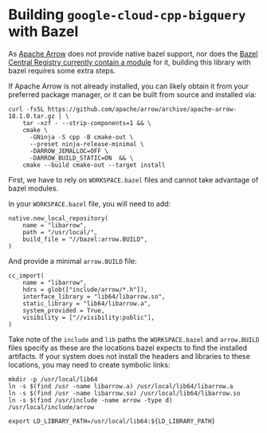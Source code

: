 # Building `google-cloud-cpp-bigquery` with Bazel

As [Apache Arrow][apache-arrow] does not provide native bazel support, nor does
the [Bazel Central Registry currently contain a module](https://github.com/bazelbuild/bazel-central-registry/issues/3344)
for it, building this library with bazel requires some extra steps.

If Apache Arrow is not already installed, you can likely obtain it from your
preferred package manager, or it can be built from source and installed via:

```
curl -fsSL https://github.com/apache/arrow/archive/apache-arrow-18.1.0.tar.gz | \
    tar -xzf - --strip-components=1 && \
    cmake \
      -GNinja -S cpp -B cmake-out \
      --preset ninja-release-minimal \
      -DARROW_JEMALLOC=OFF \
      -DARROW_BUILD_STATIC=ON  && \
    cmake --build cmake-out --target install
```

First, we have to rely on `WORKSPACE.bazel` files and cannot take advantage of
bazel modules.

In your `WORKSPACE.bazel` file, you will need to add:

```
native.new_local_repository(
    name = "libarrow",
    path = "/usr/local/",
    build_file = "//bazel:arrow.BUILD",
)
```

And provide a minimal `arrow.BUILD` file:

```
cc_import(
    name = "libarrow",
    hdrs = glob(["include/arrow/*.h"]),
    interface_library = "lib64/libarrow.so",
    static_library = "lib64/libarrow.a",
    system_provided = True,
    visibility = ["//visibility:public"],
)
```

Take note of the `include` and `lib` paths the `WORKSPACE.bazel` and
`arrow.BUILD` files specify as these are the locations bazel expects to find the
installed artifacts. If your system does not install the headers and libraries
to these locations, you may need to create symbolic links:

```
mkdir -p /usr/local/lib64
ln -s $(find /usr -name libarrow.a) /usr/local/lib64/libarrow.a
ln -s $(find /usr -name libarrow.so) /usr/local/lib64/libarrow.so
ln -s $(find /usr/include -name arrow -type d) /usr/local/include/arrow

export LD_LIBRARY_PATH=/usr/local/lib64:${LD_LIBRARY_PATH}
```

[apache-arrow]: https://github.com/apache/arrow
